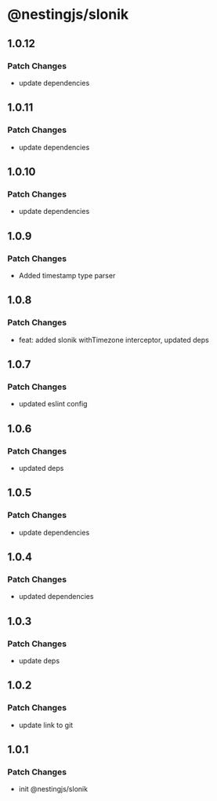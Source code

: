 # @nestingjs/slonik

## 1.0.12

### Patch Changes

- update dependencies

## 1.0.11

### Patch Changes

- update dependencies

## 1.0.10

### Patch Changes

- update dependencies

## 1.0.9

### Patch Changes

- Added timestamp type parser

## 1.0.8

### Patch Changes

- feat: added slonik withTimezone interceptor, updated deps

## 1.0.7

### Patch Changes

- updated eslint config

## 1.0.6

### Patch Changes

- updated deps

## 1.0.5

### Patch Changes

- update dependencies

## 1.0.4

### Patch Changes

- updated dependencies

## 1.0.3

### Patch Changes

- update deps

## 1.0.2

### Patch Changes

- update link to git

## 1.0.1

### Patch Changes

- init @nestingjs/slonik
